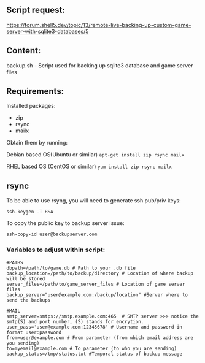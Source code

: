 ## Script request:

https://forum.shell5.dev/topic/13/remote-live-backing-up-custom-game-server-with-sqlite3-databases/5

## Content:

backup.sh - Script used for backing up sqlite3 database and game server files

## Requirements:

Installed packages:

- zip
- rsync
- mailx

Obtain them by running:

Debian based OS(Ubuntu or similar) `apt-get install zip rsync mailx`

RHEL based OS (CentOS or similar) `yum install zip rsync mailx`


## rsync

To be able to use rsyng, you will need to generate ssh pub/priv keys:

`ssh-keygen -T RSA`

To copy the public key to backup server issue:

`ssh-copy-id user@backupserver.com`


### Variables to adjust within script:

```
#PATHS
dbpath=/path/to/game.db # Path to your .db file
backup_location=/path/to/backup/directory # Location of where backup will be stored
server_files=/path/to/game_server_files # Location of game server files
backup_server="user@example.com:/backup/location" #Server where to send the backups

#MAIL
smtp_server=smtps://smtp.example.com:465  # SMTP server >>> notice the smtp(S) and port number, (S) stands for encrytion.
user_pass='user@example.com:12345678' # Username and password in format user:password
from=user@example.com # From parameter (from which email address are you sending)
to=myemail@example.com # To parameter (to who you are sending)
backup_status=/tmp/status.txt #Temporal status of backup message
```
